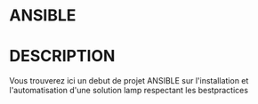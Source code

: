 # ANSIBLE

# DESCRIPTION

Vous trouverez ici un debut de projet ANSIBLE sur l'installation et l'automatisation d'une solution lamp respectant les bestpractices